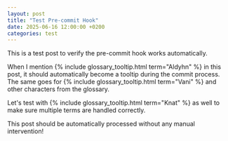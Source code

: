 ```yaml
---
layout: post
title: "Test Pre-commit Hook"
date: 2025-06-16 12:00:00 +0200
categories: test
---
```


This is a test post to verify the pre-commit hook works automatically.

When I mention {% include glossary_tooltip.html term="Aldyhn" %} in this post, it should automatically become a tooltip during the commit process. The same goes for {% include glossary_tooltip.html term="Vani" %} and other characters from the glossary.

Let's test with {% include glossary_tooltip.html term="Knat" %} as well to make sure multiple terms are handled correctly.

This post should be automatically processed without any manual intervention!
